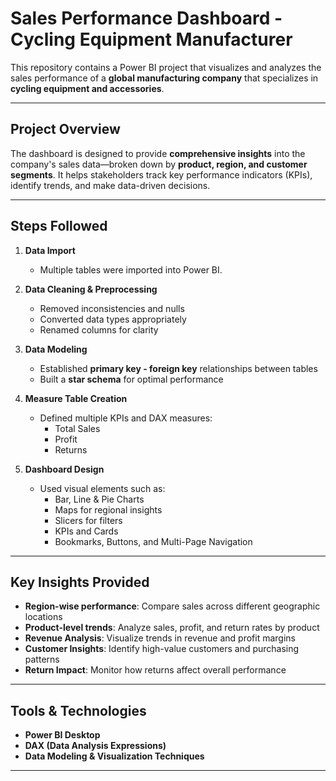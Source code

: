 # Sales Performance Dashboard - Cycling Equipment Manufacturer

This repository contains a Power BI project that visualizes and analyzes the sales performance of a **global manufacturing company** that specializes in **cycling equipment and accessories**.

---

## Project Overview

The dashboard is designed to provide **comprehensive insights** into the company's sales data—broken down by **product, region, and customer segments**. It helps stakeholders track key performance indicators (KPIs), identify trends, and make data-driven decisions.

---

## Steps Followed

1. **Data Import**  
   - Multiple tables were imported into Power BI.

2. **Data Cleaning & Preprocessing**  
   - Removed inconsistencies and nulls
   - Converted data types appropriately
   - Renamed columns for clarity

3. **Data Modeling**  
   - Established **primary key - foreign key** relationships between tables
   - Built a **star schema** for optimal performance

4. **Measure Table Creation**  
   - Defined multiple KPIs and DAX measures:
     - Total Sales
     - Profit
     - Returns

5. **Dashboard Design**  
   - Used visual elements such as:
     - Bar, Line & Pie Charts
     - Maps for regional insights
     - Slicers for filters
     - KPIs and Cards
     - Bookmarks, Buttons, and Multi-Page Navigation

---

## Key Insights Provided

- **Region-wise performance**: Compare sales across different geographic locations
- **Product-level trends**: Analyze sales, profit, and return rates by product
- **Revenue Analysis**: Visualize trends in revenue and profit margins
- **Customer Insights**: Identify high-value customers and purchasing patterns
- **Return Impact**: Monitor how returns affect overall performance

---

## Tools & Technologies

- **Power BI Desktop**
- **DAX (Data Analysis Expressions)**
- **Data Modeling & Visualization Techniques**

---



